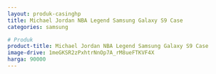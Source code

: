 ```yaml
---
layout: produk-casinghp
title: Michael Jordan NBA Legend Samsung Galaxy S9 Case
categories: samsung

# Produk
product-title: Michael Jordan NBA Legend Samsung Galaxy S9 Case
image-drive: 1meGKSR2zPxhtrNnOp7A_rM8ueFTKVF4X
harga: 90000
---
```

